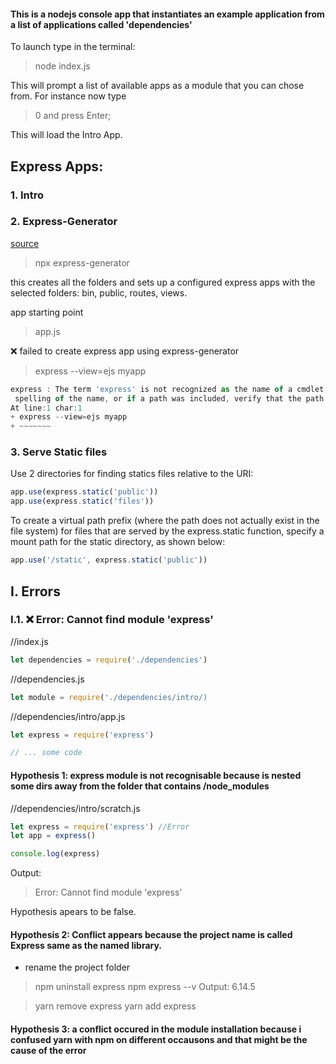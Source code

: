 #### This is a nodejs console app that instantiates an example application from a list of applications called 'dependencies'

To launch type in the terminal:
> node index.js

This will prompt a list of available apps as a module that you can chose from.
For instance now type
>0
and press Enter;

This will load the Intro App.

## Express Apps:

### 1. Intro 

### 2. Express-Generator
[source](http://expressjs.com/en/starter/generator.html)

>npx express-generator

this creates all the folders and sets up a configured express apps with the selected folders:
bin, public, routes, views.

app starting point
>app.js

:x: failed to create express app using express-generator
> express --view=ejs myapp 

```js
express : The term 'express' is not recognized as the name of a cmdlet, function, script file, or operable program. Check the
 spelling of the name, or if a path was included, verify that the path is correct and try again.
At line:1 char:1
+ express --view=ejs myapp
+ ~~~~~~~
```

### 3. Serve Static files

Use 2 directories for finding statics files relative to the URI:
```js
app.use(express.static('public'))
app.use(express.static('files'))
```

To create a virtual path prefix (where the path does not actually exist in the file system) for files that are served by the express.static function, specify a mount path for the static directory, as shown below:

```js
app.use('/static', express.static('public'))
```

## I. Errors

### I.1. :x: Error: Cannot find module 'express'

//index.js
```js
let dependencies = require('./dependencies')
```

//dependencies.js
```js
let module = require('./dependencies/intro/)

```

//dependencies/intro/app.js
```js
let express = require('express')

// ... some code
```

#### Hypothesis 1: express module is not recognisable because is nested some dirs away from the folder that contains /node_modules

//dependencies/intro/scratch.js
```js
let express = require('express') //Error
let app = express()

console.log(express)
```
Output:
> Error: Cannot find module 'express'

Hypothesis apears to be false.

#### Hypothesis 2: Conflict appears because the project name is called Express same as the named library.
- rename the project folder
>npm uninstall express
>npm express --v
Output:
> 6.14.5

>yarn remove express
>yarn add express

#### Hypothesis 3: a conflict occured in the module installation because i confused yarn with npm on different occausons and that might be the cause of the error